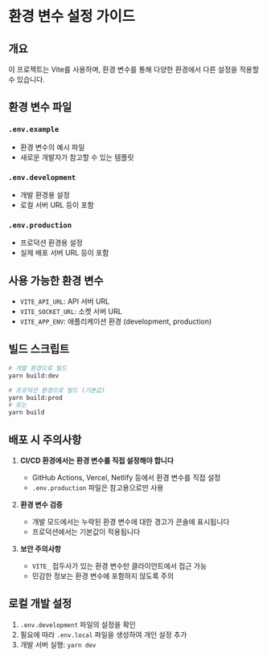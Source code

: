 # 환경 변수 설정 가이드

## 개요

이 프로젝트는 Vite를 사용하며, 환경 변수를 통해 다양한 환경에서 다른 설정을 적용할 수 있습니다.

## 환경 변수 파일

### `.env.example`

- 환경 변수의 예시 파일
- 새로운 개발자가 참고할 수 있는 템플릿

### `.env.development`

- 개발 환경용 설정
- 로컬 서버 URL 등이 포함

### `.env.production`

- 프로덕션 환경용 설정
- 실제 배포 서버 URL 등이 포함

## 사용 가능한 환경 변수

- `VITE_API_URL`: API 서버 URL
- `VITE_SOCKET_URL`: 소켓 서버 URL
- `VITE_APP_ENV`: 애플리케이션 환경 (development, production)

## 빌드 스크립트

```bash
# 개발 환경으로 빌드
yarn build:dev

# 프로덕션 환경으로 빌드 (기본값)
yarn build:prod
# 또는
yarn build
```

## 배포 시 주의사항

1. **CI/CD 환경에서는 환경 변수를 직접 설정해야 합니다**
   - GitHub Actions, Vercel, Netlify 등에서 환경 변수를 직접 설정
   - `.env.production` 파일은 참고용으로만 사용

2. **환경 변수 검증**
   - 개발 모드에서는 누락된 환경 변수에 대한 경고가 콘솔에 표시됩니다
   - 프로덕션에서는 기본값이 적용됩니다

3. **보안 주의사항**
   - `VITE_` 접두사가 있는 환경 변수만 클라이언트에서 접근 가능
   - 민감한 정보는 환경 변수에 포함하지 않도록 주의

## 로컬 개발 설정

1. `.env.development` 파일의 설정을 확인
2. 필요에 따라 `.env.local` 파일을 생성하여 개인 설정 추가
3. 개발 서버 실행: `yarn dev`
